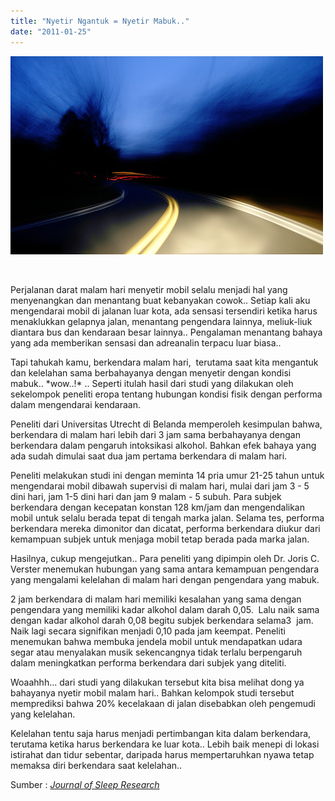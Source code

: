 ```yaml
---
title: "Nyetir Ngantuk = Nyetir Mabuk.."
date: "2011-01-25"
---
```


[![](images/night_driving.jpg "berkendara malam")](http://bydnta.files.wordpress.com/2011/01/night_driving.jpg)

 

Perjalanan darat malam hari menyetir mobil selalu menjadi hal yang menyenangkan dan menantang buat kebanyakan cowok.. Setiap kali aku mengendarai mobil di jalanan luar kota, ada sensasi tersendiri ketika harus menaklukkan gelapnya jalan, menantang pengendara lainnya, meliuk-liuk diantara bus dan kendaraan besar lainnya.. Pengalaman menantang bahaya yang ada memberikan sensasi dan adreanalin terpacu luar biasa..

Tapi tahukah kamu, berkendara malam hari,  terutama saat kita mengantuk dan kelelahan sama berbahayanya dengan menyetir dengan kondisi mabuk.. \*wow..!\* .. Seperti itulah hasil dari studi yang dilakukan oleh sekelompok peneliti eropa tentang hubungan kondisi fisik dengan performa dalam mengendarai kendaraan.

Peneliti dari Universitas Utrecht di Belanda memperoleh kesimpulan bahwa, berkendara di malam hari lebih dari 3 jam sama berbahayanya dengan berkendara dalam pengaruh intoksikasi alkohol. Bahkan efek bahaya yang ada sudah dimulai saat dua jam pertama berkendara di malam hari.

Peneliti melakukan studi ini dengan meminta 14 pria umur 21-25 tahun untuk mengendarai mobil dibawah supervisi di malam hari, mulai dari jam 3 - 5 dini hari, jam 1-5 dini hari dan jam 9 malam - 5 subuh. Para subjek berkendara dengan kecepatan konstan 128 km/jam dan mengendalikan mobil untuk selalu berada tepat di tengah marka jalan. Selama tes, performa berkendara mereka dimonitor dan dicatat, performa berkendara diukur dari kemampuan subjek untuk menjaga mobil tetap berada pada marka jalan.

Hasilnya, cukup mengejutkan.. Para peneliti yang dipimpin oleh Dr. Joris C. Verster menemukan hubungan yang sama antara kemampuan pengendara yang mengalami kelelahan di malam hari dengan pengendara yang mabuk.

2 jam berkendara di malam hari memiliki kesalahan yang sama dengan pengendara yang memiliki kadar alkohol dalam darah 0,05.  Lalu naik sama dengan kadar alkohol darah 0,08 begitu subjek berkendara selama3  jam. Naik lagi secara signifikan menjadi 0,10 pada jam keempat. Peneliti menemukan bahwa membuka jendela mobil untuk mendapatkan udara segar atau menyalakan musik sekencangnya tidak terlalu berpengaruh dalam meningkatkan performa berkendara dari subjek yang diteliti.

Woaahhh... dari studi yang dilakukan tersebut kita bisa melihat dong ya bahayanya nyetir mobil malam hari.. Bahkan kelompok studi tersebut memprediksi bahwa 20% kecelakaan di jalan disebabkan oleh pengemudi yang kelelahan.

Kelelahan tentu saja harus menjadi pertimbangan kita dalam berkendara, terutama ketika harus berkendara ke luar kota.. Lebih baik menepi di lokasi istirahat dan tidur sebentar, daripada harus mempertaruhkan nyawa tetap memaksa diri berkendara saat kelelahan..

Sumber : [_Journal of Sleep Research_](http://onlinelibrary.wiley.com/doi/10.1111/j.1365-2869.2010.00901.x/abstract;jsessionid=F0F9FF80026C877A8577CC2C295FC43B.d03t01)
